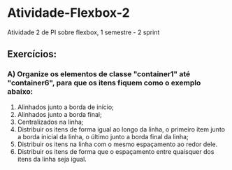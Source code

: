 # Atividade-Flexbox-2
Atividade 2 de PI sobre flexbox, 1 semestre - 2 sprint

## Exercícios:

### A) Organize os elementos de classe "container1" até "container6", para que os itens fiquem como o exemplo abaixo:

1. Alinhados junto a borda de início;
2. Alinhados junto a borda final;
3. Centralizados na linha;
4. Distribuir os itens de forma igual ao longo da linha, o primeiro item junto a borda inicial da linha, o último junto a borda final da linha;
5. Distribuir os itens na linha com o mesmo espaçamento ao redor dele.
6. Distribuir os itens de forma que o espaçamento entre quaisquer dos itens da linha seja igual.
